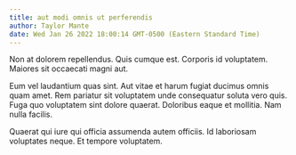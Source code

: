 ```yaml
---
title: aut modi omnis ut perferendis
author: Taylor Mante
date: Wed Jan 26 2022 18:00:14 GMT-0500 (Eastern Standard Time)
---
```

Non at dolorem repellendus. Quis cumque est. Corporis id voluptatem. Maiores sit occaecati magni aut.

 Eum vel laudantium quas sint. Aut vitae et harum fugiat ducimus omnis quam amet. Rem pariatur sit voluptatem unde consequatur soluta vero quis. Fuga quo voluptatem sint dolore quaerat. Doloribus eaque et mollitia. Nam nulla facilis.

 Quaerat qui iure qui officia assumenda autem officiis. Id laboriosam voluptates neque. Et tempore voluptatem.